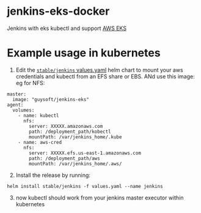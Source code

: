 # jenkins-eks-docker
Jenkins with eks kubectl and support [AWS EKS](https://aws.amazon.com/eks/)

# Example usage in kubernetes

1. Edit the [``stable/jenkins`` values.yaml](https://github.com/helm/charts/blob/master/stable/jenkins/values.yaml) helm chart to mount your aws credentials and kubectl from an EFS share or EBS. ANd use this image:
eg for NFS:

```
master:
  image: "guysoft/jenkins-eks"
agent:
  volumes:
    - name: kubectl
      nfs:
        server: XXXXX.amazonaws.com
        path: /deployment_path/kobectl
        mountPath: /var/jenkins_home/.kube
    - name: aws-cred
      nfs:
        server: XXXXX.efs.us-east-1.amazonaws.com
        path: /deployment_path/aws
        mountPath: /var/jenkins_home/.aws/
```
2. Install the release by running:
```
helm install stable/jenkins -f values.yaml --name jenkins
```
3. now kubectl should work from your jenkins master executor within kubernetes

